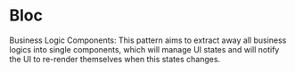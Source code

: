 # Bloc
Business Logic Components: This pattern aims to extract away all business logics into single components, which will manage UI states and will notify the UI to re-render themselves when this states changes.

